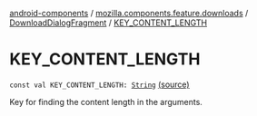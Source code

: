 [android-components](../../index.md) / [mozilla.components.feature.downloads](../index.md) / [DownloadDialogFragment](index.md) / [KEY_CONTENT_LENGTH](./-k-e-y_-c-o-n-t-e-n-t_-l-e-n-g-t-h.md)

# KEY_CONTENT_LENGTH

`const val KEY_CONTENT_LENGTH: `[`String`](https://kotlinlang.org/api/latest/jvm/stdlib/kotlin/-string/index.html) [(source)](https://github.com/mozilla-mobile/android-components/blob/master/components/feature/downloads/src/main/java/mozilla/components/feature/downloads/DownloadDialogFragment.kt#L44)

Key for finding the content length in the arguments.

